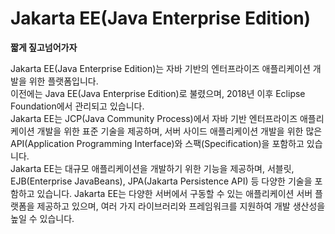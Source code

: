 # Jakarta EE(Java Enterprise Edition)

**짧게 짚고넘어가자**



Jakarta EE(Java Enterprise Edition)는 자바 기반의 엔터프라이즈 애플리케이션 개발을 위한 플랫폼입니다. \
이전에는 Java EE(Java Enterprise Edition)로 불렸으며, 2018년 이후 Eclipse Foundation에서 관리되고 있습니다. \
Jakarta EE는 JCP(Java Community Process)에서 자바 기반 엔터프라이즈 애플리케이션 개발을 위한 표준 기술을 제공하며, 서버 사이드 애플리케이션 개발을 위한 많은 API(Application Programming Interface)와 스팩(Specification)을 포함하고 있습니다. \
Jakarta EE는 대규모 애플리케이션을 개발하기 위한 기능을 제공하며, 서블릿, EJB(Enterprise JavaBeans), JPA(Jakarta Persistence API) 등 다양한 기술을 포함하고 있습니다. Jakarta EE는 다양한 서버에서 구동할 수 있는 애플리케이션 서버 플랫폼을 제공하고 있으며, 여러 가지 라이브러리와 프레임워크를 지원하여 개발 생산성을 높일 수 있습니다.
